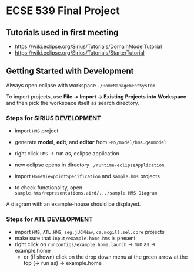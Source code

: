 # ECSE 539 Final Project

## Tutorials used in first meeting

- <https://wiki.eclipse.org/Sirius/Tutorials/DomainModelTutorial>
- <https://wiki.eclipse.org/Sirius/Tutorials/StarterTutorial>

## Getting Started with Development

Always open eclipse with workspace `./HomeManagementSystem`.

To import projects, use **File -> Import -> Existing Projects into Workspace** and then pick the workspace itself as search directory.

### Steps for SIRIUS DEVELOPMENT

- import `HMS` project
- generate **model**, **edit**, and **editor** from `HMS/model/hms.genmodel`
- right click `HMS` -> run as, eclipse application

- new eclipse opens in directory `./runtime-eclipseApplication`
- import `HomeViewpointSpecification` and `sample.hms` projects
- to check functionality, open `sample.hms/representations.aird/.../sample HMS Diagram`

A diagram with an example-house should be displayed.

### Steps for ATL DEVELOPMENT

- import `HMS`, `ATL.HMS`, `seg.jUCMNav`, `ca.mcgill.sel.core`  projects
- make sure that `input/example.home.hms` is present
- right click on `runconfigs/example.home.launch` -> run as -> example.home
  - or (if shown) click on the drop down menu at the green arrow at the top (-> run as) -> example.home

